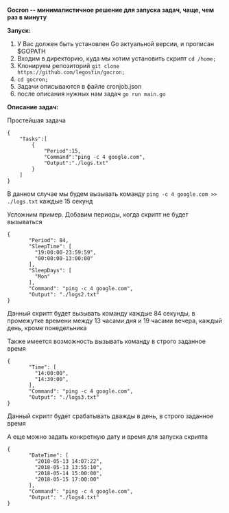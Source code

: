 **Gocron -- минималистичное решение для запуска задач, чаще, чем раз в минуту**

**Запуск:**
1. У Вас должен быть установлен Go актуальной версии, и прописан $GOPATH
2. Входим в директорию, куда мы хотим установить скрипт `cd /home;`
3. Клонируем репозиторий `git clone https://github.com/legostin/gocron;`
4. `cd gocron;`
5. Задачи описываются в файле cronjob.json
6. после описания нужных нам задач `go run main.go`


**Описание задач:**

Простейшая задача

```
{
    "Tasks":[
        {
            "Period":15,
            "Command":"ping -c 4 google.com",
            "Output":"./logs.txt"
        }
    ]
}   
```

В данном случае мы будем вызывать команду `ping -c 4 google.com >> ./logs.txt`  каждые 15 секунд

Усложним пример. Добавим периоды, когда скрипт не будет вызываться

```
{
       "Period": 84,
       "SleepTime": [
         "19:00:00-23:59:59",
         "00:00:00-13:00:00"
       ],
       "SleepDays": [
         "Mon"
       ],
       "Command": "ping -c 4 google.com",
       "Output": "./logs2.txt"
}
```
     
Данный скрипт будет вызывать команду каждые 84 секунды, в промежутке времени между 13 часами дня и 19 часами вечера, каждый день, кроме понедельника

Также имеется возможность вызывать команду в строго заданное время
```
{
       "Time": [
         "14:00:00",
         "14:30:00",
       ],
       "Command": "ping -c 4 google.com",
       "Output": "./logs3.txt"
}
  ```
     
Данный скрипт будет срабатывать дважды в день, в строго заданное время

А еще можно задать конкретную дату и время для запуска скрипта 
```
{
       "DateTime": [
         "2018-05-13 14:07:22",
         "2018-05-13 13:55:10",
         "2018-05-14 15:00:00",
         "2018-05-15 17:00:00"
       ],
       "Command": "ping -c 4 google.com",
       "Output": "./logs4.txt"
}
 ```